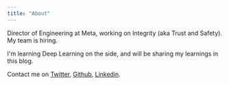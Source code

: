 ```yaml
---
title: "About"
---
```


Director of Engineering at Meta, working on Integrity (aka Trust and Safety). My team is hiring. 

I'm learning Deep Learning on the side, and will be sharing my learnings in this blog.

Contact me on [Twitter](https://twitter.com/mflipro), [Github](https://github.com/mflipro), [Linkedin](https://github.com/mflipro).